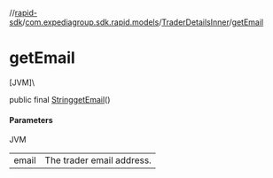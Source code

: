 //[rapid-sdk](../../../index.md)/[com.expediagroup.sdk.rapid.models](../index.md)/[TraderDetailsInner](index.md)/[getEmail](get-email.md)

# getEmail

[JVM]\

public final [String](https://docs.oracle.com/javase/8/docs/api/java/lang/String.html)[getEmail](get-email.md)()

#### Parameters

JVM

| | |
|---|---|
| email | The trader email address. |
